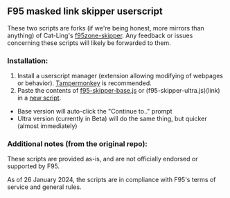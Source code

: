 ## F95 masked link skipper userscript

These two scripts are forks (if we're being honest, more mirrors than anything) of Cat-Ling's [f95zone-skipper](https://github.com/Cat-Ling/f95zone-skipper). Any feedback or issues concerning these scripts will likely be forwarded to them.

### Installation:
1. Install a userscript manager (extension allowing modifying of webpages or behavior). [Tampermonkey](https://www.tampermonkey.net/index.php) is recommended.
2. Paste the contents of [f95-skipper-base.js](link) or (f95-skipper-ultra.js)(link) in a [new script](https://www.tampermonkey.net/faq.php?locale=en#Q102).
- Base version will auto-click the "Continue to.." prompt
- Ultra version (currently in Beta) will do the same thing, but quicker (almost immediately)

### Additional notes (from the original repo):
These scripts are provided as-is, and are not officially endorsed or supported by F95.

As of 26 January 2024, the scripts are in compliance with F95's terms of service and general rules.